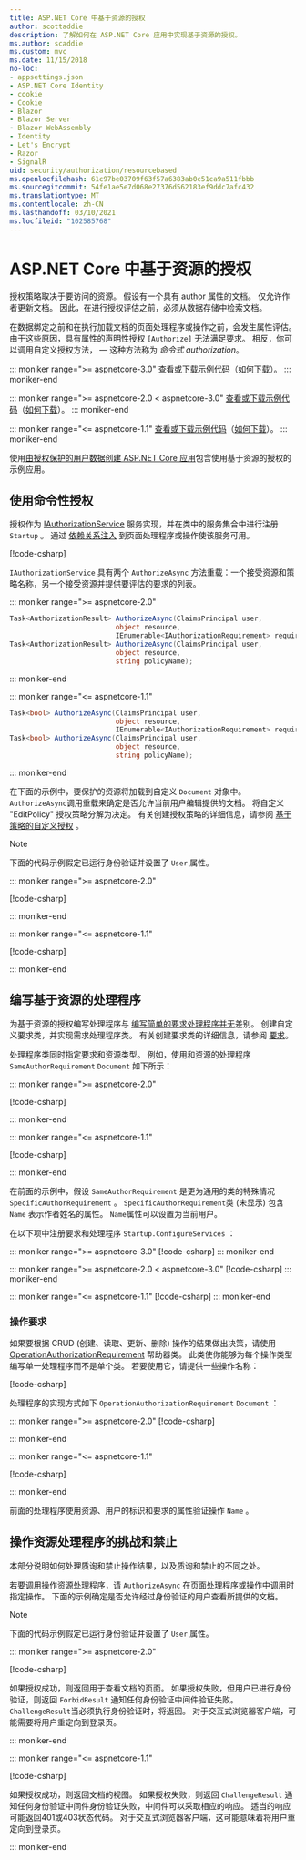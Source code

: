 ```yaml
---
title: ASP.NET Core 中基于资源的授权
author: scottaddie
description: 了解如何在 ASP.NET Core 应用中实现基于资源的授权。
ms.author: scaddie
ms.custom: mvc
ms.date: 11/15/2018
no-loc:
- appsettings.json
- ASP.NET Core Identity
- cookie
- Cookie
- Blazor
- Blazor Server
- Blazor WebAssembly
- Identity
- Let's Encrypt
- Razor
- SignalR
uid: security/authorization/resourcebased
ms.openlocfilehash: 61c97be03709f63f57a6383ab0c51ca9a511fbbb
ms.sourcegitcommit: 54fe1ae5e7d068e27376d562183ef9ddc7afc432
ms.translationtype: MT
ms.contentlocale: zh-CN
ms.lasthandoff: 03/10/2021
ms.locfileid: "102585768"
---
```

# <a name="resource-based-authorization-in-aspnet-core"></a>ASP.NET Core 中基于资源的授权

授权策略取决于要访问的资源。 假设有一个具有 author 属性的文档。 仅允许作者更新文档。 因此，在进行授权评估之前，必须从数据存储中检索文档。

在数据绑定之前和在执行加载文档的页面处理程序或操作之前，会发生属性评估。 由于这些原因，具有属性的声明性授权 `[Authorize]` 无法满足要求。 相反，你可以调用自定义授权方法， &mdash; 这种方法称为 *命令式 authorization*。

::: moniker range=">= aspnetcore-3.0"
[查看或下载示例代码](https://github.com/dotnet/AspNetCore.Docs/tree/main/aspnetcore/security/authorization/resourcebased/samples/3_0)（[如何下载](xref:index#how-to-download-a-sample)）。
::: moniker-end

 ::: moniker range=">= aspnetcore-2.0 < aspnetcore-3.0"
[查看或下载示例代码](https://github.com/dotnet/AspNetCore.Docs/tree/main/aspnetcore/security/authorization/resourcebased/samples/2_2)（[如何下载](xref:index#how-to-download-a-sample)）。
::: moniker-end

::: moniker range="<= aspnetcore-1.1"
[查看或下载示例代码](https://github.com/dotnet/AspNetCore.Docs/tree/main/aspnetcore/security/authorization/resourcebased/samples/1_1)（[如何下载](xref:index#how-to-download-a-sample)）。
::: moniker-end

使用[由授权保护的用户数据创建 ASP.NET Core 应用](xref:security/authorization/secure-data)包含使用基于资源的授权的示例应用。

## <a name="use-imperative-authorization"></a>使用命令性授权

授权作为 [IAuthorizationService](/dotnet/api/microsoft.aspnetcore.authorization.iauthorizationservice) 服务实现，并在类中的服务集合中进行注册 `Startup` 。 通过 [依赖关系注入](xref:fundamentals/dependency-injection) 到页面处理程序或操作使该服务可用。

[!code-csharp[](resourcebased/samples/3_0/ResourceBasedAuthApp2/Controllers/DocumentController.cs?name=snippet_IAuthServiceDI&highlight=6)]

`IAuthorizationService` 具有两个 `AuthorizeAsync` 方法重载：一个接受资源和策略名称，另一个接受资源并提供要评估的要求的列表。

::: moniker range=">= aspnetcore-2.0"

```csharp
Task<AuthorizationResult> AuthorizeAsync(ClaimsPrincipal user,
                          object resource,
                          IEnumerable<IAuthorizationRequirement> requirements);
Task<AuthorizationResult> AuthorizeAsync(ClaimsPrincipal user,
                          object resource,
                          string policyName);
```

::: moniker-end

::: moniker range="<= aspnetcore-1.1"

```csharp
Task<bool> AuthorizeAsync(ClaimsPrincipal user,
                          object resource,
                          IEnumerable<IAuthorizationRequirement> requirements);
Task<bool> AuthorizeAsync(ClaimsPrincipal user,
                          object resource,
                          string policyName);
```

::: moniker-end

<a name="security-authorization-resource-based-imperative"></a>

在下面的示例中，要保护的资源将加载到自定义 `Document` 对象中。 `AuthorizeAsync`调用重载来确定是否允许当前用户编辑提供的文档。 将自定义 "EditPolicy" 授权策略分解为决定。 有关创建授权策略的详细信息，请参阅 [基于策略的自定义授权](xref:security/authorization/policies) 。

> [!NOTE]
> 下面的代码示例假定已运行身份验证并设置了 `User` 属性。

::: moniker range=">= aspnetcore-2.0"

[!code-csharp[](resourcebased/samples/3_0/ResourceBasedAuthApp2/Pages/Document/Edit.cshtml.cs?name=snippet_DocumentEditHandler)]

::: moniker-end

::: moniker range="<= aspnetcore-1.1"

[!code-csharp[](resourcebased/samples/1_1/ResourceBasedAuthApp1/Controllers/DocumentController.cs?name=snippet_DocumentEditAction)]

::: moniker-end

## <a name="write-a-resource-based-handler"></a>编写基于资源的处理程序

为基于资源的授权编写处理程序与 [编写简单的要求处理程序并无](xref:security/authorization/policies#security-authorization-policies-based-authorization-handler)差别。 创建自定义要求类，并实现需求处理程序类。 有关创建要求类的详细信息，请参阅 [要求](xref:security/authorization/policies#requirements)。

处理程序类同时指定要求和资源类型。 例如，使用和资源的处理程序 `SameAuthorRequirement` `Document` 如下所示：

::: moniker range=">= aspnetcore-2.0"

[!code-csharp[](resourcebased/samples/3_0/ResourceBasedAuthApp2/Services/DocumentAuthorizationHandler.cs?name=snippet_HandlerAndRequirement)]

::: moniker-end

::: moniker range="<= aspnetcore-1.1"

[!code-csharp[](resourcebased/samples/1_1/ResourceBasedAuthApp1/Services/DocumentAuthorizationHandler.cs?name=snippet_HandlerAndRequirement)]

::: moniker-end

在前面的示例中，假设 `SameAuthorRequirement` 是更为通用的类的特殊情况 `SpecificAuthorRequirement` 。 `SpecificAuthorRequirement`类 (未显示) 包含 `Name` 表示作者姓名的属性。 `Name`属性可以设置为当前用户。

在以下项中注册要求和处理程序 `Startup.ConfigureServices` ：

::: moniker range=">= aspnetcore-3.0"
[!code-csharp[](resourcebased/samples/3_0/ResourceBasedAuthApp2/Startup.cs?name=snippet_ConfigureServicesSample&highlight=4-8,10)]
::: moniker-end

 ::: moniker range=">= aspnetcore-2.0 < aspnetcore-3.0"
[!code-csharp[](resourcebased/samples/2_2/ResourceBasedAuthApp2/Startup.cs?name=snippet_ConfigureServicesSample&highlight=3-7,9)]
::: moniker-end

::: moniker range="<= aspnetcore-1.1"
[!code-csharp[](resourcebased/samples/1_1/ResourceBasedAuthApp1/Startup.cs?name=snippet_ConfigureServicesSample&highlight=3-7,9)]
::: moniker-end

### <a name="operational-requirements"></a>操作要求

如果要根据 CRUD (创建、读取、更新、删除) 操作的结果做出决策，请使用 [OperationAuthorizationRequirement](/dotnet/api/microsoft.aspnetcore.authorization.infrastructure.operationauthorizationrequirement) 帮助器类。 此类使你能够为每个操作类型编写单一处理程序而不是单个类。 若要使用它，请提供一些操作名称：

[!code-csharp[](resourcebased/samples/3_0/ResourceBasedAuthApp2/Services/DocumentAuthorizationCrudHandler.cs?name=snippet_OperationsClass)]

处理程序的实现方式如下 `OperationAuthorizationRequirement` `Document` ：

 ::: moniker range=">= aspnetcore-2.0"
[!code-csharp[](resourcebased/samples/3_0/ResourceBasedAuthApp2/Services/DocumentAuthorizationCrudHandler.cs?name=snippet_Handler)]

::: moniker-end

::: moniker range="<= aspnetcore-1.1"

[!code-csharp[](resourcebased/samples/1_1/ResourceBasedAuthApp1/Services/DocumentAuthorizationCrudHandler.cs?name=snippet_Handler)]

::: moniker-end

前面的处理程序使用资源、用户的标识和要求的属性验证操作 `Name` 。

## <a name="challenge-and-forbid-with-an-operational-resource-handler"></a>操作资源处理程序的挑战和禁止

本部分说明如何处理质询和禁止操作结果，以及质询和禁止的不同之处。

若要调用操作资源处理程序，请 `AuthorizeAsync` 在页面处理程序或操作中调用时指定操作。 下面的示例确定是否允许经过身份验证的用户查看所提供的文档。

> [!NOTE]
> 下面的代码示例假定已运行身份验证并设置了 `User` 属性。

::: moniker range=">= aspnetcore-2.0"

[!code-csharp[](resourcebased/samples/3_0/ResourceBasedAuthApp2/Pages/Document/View.cshtml.cs?name=snippet_DocumentViewHandler&highlight=10-11)]

如果授权成功，则返回用于查看文档的页面。 如果授权失败，但用户已进行身份验证，则返回 `ForbidResult` 通知任何身份验证中间件验证失败。 `ChallengeResult`当必须执行身份验证时，将返回。 对于交互式浏览器客户端，可能需要将用户重定向到登录页。

::: moniker-end

::: moniker range="<= aspnetcore-1.1"

[!code-csharp[](resourcebased/samples/1_1/ResourceBasedAuthApp1/Controllers/DocumentController.cs?name=snippet_DocumentViewAction&highlight=11-12)]

如果授权成功，则返回文档的视图。 如果授权失败，则返回 `ChallengeResult` 通知任何身份验证中间件身份验证失败，中间件可以采取相应的响应。 适当的响应可能返回401或403状态代码。 对于交互式浏览器客户端，这可能意味着将用户重定向到登录页。

::: moniker-end
